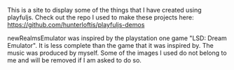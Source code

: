 This is a site to display some of the things that I have created using playfuljs. Check out the repo I used
to make these projects here: https://github.com/hunterloftis/playfuljs-demos

newRealmsEmulator was inspired by the playstation one game "LSD: Dream Emulator". It is less complete than
the game that it was inspired by. The music was produced by myself. Some of the images I used do not belong to me and
will be removed if I am asked to do so.
